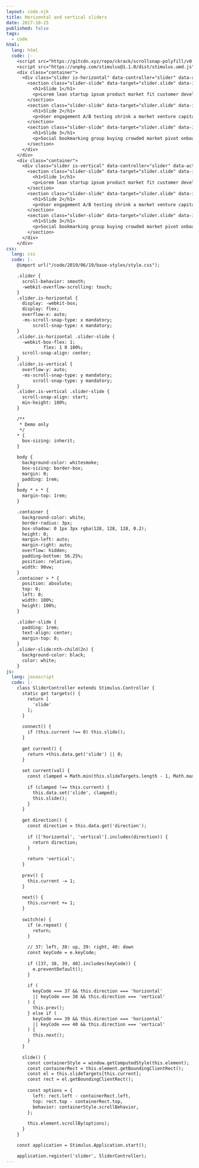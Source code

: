 ```yaml
---
layout: code.njk
title: Horizontal and vertical sliders
date: 2017-10-25
published: false
tags:
  - code
html:
  lang: html
  code: |-
    <script src="https://gitcdn.xyz/repo/ckrack/scrollsnap-polyfill/v0.1.0/dist/scrollsnap-polyfill.bundled.js"></script>
    <script src="https://unpkg.com/stimulus@1.1.0/dist/stimulus.umd.js"></script>
    <div class="container">
      <div class="slider is-horizontal" data-controller="slider" data-action="keydown@window-&gt;slider#switch" data-slider-direction="horizontal">
        <section class="slider-slide" data-target="slider.slide" data-index="0">
          <h1>Slide 1</h1>
          <p>Lorem lean startup ipsum product market fit customer development acquihire technical cofounder.</p>
        </section>
        <section class="slider-slide" data-target="slider.slide" data-index="1">
          <h1>Slide 2</h1>
          <p>User engagement A/B testing shrink a market venture capital pitch deck.</p>
        </section>
        <section class="slider-slide" data-target="slider.slide" data-index="2">
          <h1>Slide 3</h1>
          <p>Social bookmarking group buying crowded market pivot onboarding freemium prototype ping pong.</p>
        </section>
      </div>
    </div>
    <div class="container">
      <div class="slider is-vertical" data-controller="slider" data-action="keydown@window-&gt;slider#switch">
        <section class="slider-slide" data-target="slider.slide" data-index="0">
          <h1>Slide 1</h1>
          <p>Lorem lean startup ipsum product market fit customer development acquihire technical cofounder.</p>
        </section>
        <section class="slider-slide" data-target="slider.slide" data-index="1">
          <h1>Slide 2</h1>
          <p>User engagement A/B testing shrink a market venture capital pitch deck.</p>
        </section>
        <section class="slider-slide" data-target="slider.slide" data-index="2">
          <h1>Slide 3</h1>
          <p>Social bookmarking group buying crowded market pivot onboarding freemium prototype ping pong.</p>
        </section>
      </div>
    </div>
css:
  lang: css
  code: |-
    @import url("/code/2019/06/19/base-styles/style.css");

    .slider {
      scroll-behavior: smooth;
      -webkit-overflow-scrolling: touch;
    }
    .slider.is-horizontal {
      display: -webkit-box;
      display: flex;
      overflow-x: auto;
      -ms-scroll-snap-type: x mandatory;
          scroll-snap-type: x mandatory;
    }
    .slider.is-horizontal .slider-slide {
      -webkit-box-flex: 1;
              flex: 1 0 100%;
      scroll-snap-align: center;
    }
    .slider.is-vertical {
      overflow-y: auto;
      -ms-scroll-snap-type: y mandatory;
          scroll-snap-type: y mandatory;
    }
    .slider.is-vertical .slider-slide {
      scroll-snap-align: start;
      min-height: 100%;
    }

    /**
     * Demo only
     */
    * {
      box-sizing: inherit;
    }

    body {
      background-color: whitesmoke;
      box-sizing: border-box;
      margin: 0;
      padding: 1rem;
    }
    body * + * {
      margin-top: 1rem;
    }

    .container {
      background-color: white;
      border-radius: 3px;
      box-shadow: 0 1px 3px rgba(128, 128, 128, 0.2);
      height: 0;
      margin-left: auto;
      margin-right: auto;
      overflow: hidden;
      padding-bottom: 56.25%;
      position: relative;
      width: 90vw;
    }
    .container > * {
      position: absolute;
      top: 0;
      left: 0;
      width: 100%;
      height: 100%;
    }

    .slider-slide {
      padding: 1rem;
      text-align: center;
      margin-top: 0;
    }
    .slider-slide:nth-child(2n) {
      background-color: black;
      color: white;
    }
js:
  lang: javascript
  code: |-
    class SliderController extends Stimulus.Controller {
      static get targets() {
        return [
          'slide'
        ];
      }
      
      connect() {
        if (this.current !== 0) this.slide();
      }
      
      get current() {
        return +this.data.get('slide') || 0;
      }
      
      set current(val) {
        const clamped = Math.min(this.slideTargets.length - 1, Math.max(0, +val));
        
        if (clamped !== this.current) {
          this.data.set('slide', clamped);
          this.slide();
        }
      }
      
      get direction() {
        const direction = this.data.get('direction');
        
        if (['horizontal', 'vertical'].includes(direction)) {
          return direction;
        }
        
        return 'vertical';
      }
      
      prev() {
        this.current -= 1;
      }
      
      next() {
        this.current += 1;
      }
      
      switch(e) {
        if (e.repeat) {
          return;
        }
        
        // 37: left, 38: up, 39: right, 40: down
        const keyCode = e.keyCode;
        
        if ([37, 38, 39, 40].includes(keyCode)) {
          e.preventDefault();
        }
        
        if (
          keyCode === 37 && this.direction === 'horizontal'
          || keyCode === 38 && this.direction === 'vertical'
        ) {
          this.prev();
        } else if (
          keyCode === 39 && this.direction === 'horizontal'
          || keyCode === 40 && this.direction === 'vertical'
        ) {
          this.next();
        }
      }
      
      slide() {
        const containerStyle = window.getComputedStyle(this.element);
        const containerRect = this.element.getBoundingClientRect();
        const el = this.slideTargets[this.current];
        const rect = el.getBoundingClientRect();
        
        const options = {
          left: rect.left - containerRect.left,
          top: rect.top - containerRect.top,
          behavior: containerStyle.scrollBehavior,
        };
        
        this.element.scrollBy(options);
      }
    }

    const application = Stimulus.Application.start();

    application.register('slider', SliderController);
---
```


